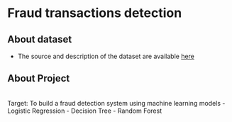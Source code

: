 # Fraud transactions detection
## About dataset
- The source and description of the dataset are available [here](https://www.kaggle.com/datasets/dermisfit/fraud-transactions-dataset?select=fraudTrain.csv)
## About Project
<br>
Target: To build a fraud detection system using machine learning models
- Logistic Regression
- Decision Tree
- Random Forest
